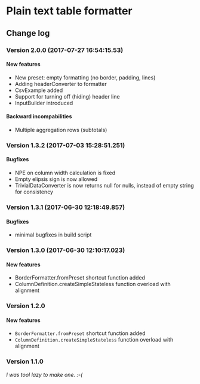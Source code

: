 # Plain text table formatter

## Change log

### Version 2.0.0 (2017-07-27 16:54:15.53)

#### New features

- New preset: empty formatting (no border, padding, lines)
- Adding headerConverter to formatter
- CsvExample added
- Support for turning off (hiding) header line
- InputBuilder introduced

#### Backward incompabilities

- Multiple aggregation rows (subtotals)

### Version 1.3.2 (2017-07-03 15:28:51.251)

#### Bugfixes

- NPE on column width calculation is fixed
- Empty elipsis sign is now allowed
- TrivialDataConverter is now returns null for nulls, instead of empty string for consistency

### Version 1.3.1 (2017-06-30 12:18:49.857)

#### Bugfixes

- minimal bugfixes in build script

### Version 1.3.0 (2017-06-30 12:10:17.023)

#### New features

- BorderFormatter.fromPreset shortcut function added
- ColumnDefinition.createSimpleStateless function overload with alignment

### Version 1.2.0

#### New features

-  `BorderFormatter.fromPreset` shortcut function added
- `ColumnDefinition.createSimpleStateless` function overload with alignment

### Version 1.1.0

*I was tool lazy to make one.  :-(*
